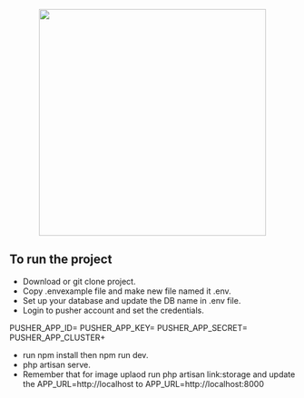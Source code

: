 <p align="center"><a href="https://laravel.com" target="_blank"><img src="https://raw.githubusercontent.com/laravel/art/master/logo-lockup/5%20SVG/2%20CMYK/1%20Full%20Color/laravel-logolockup-cmyk-red.svg" width="400"></a></p>


## To run the project



- Download or git clone project.
- Copy .envexample file and make new file named it .env.
- Set up your database and update the DB name in .env file.
- Login to pusher account and set the credentials.

PUSHER_APP_ID=
PUSHER_APP_KEY=
PUSHER_APP_SECRET=
PUSHER_APP_CLUSTER+


- run npm install then npm run dev.
- php artisan serve.
- Remember that for image uplaod run php artisan link:storage and update the APP_URL=http://localhost to APP_URL=http://localhost:8000






